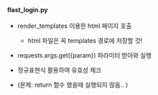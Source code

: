 #### flast_login.py
 - render_templates 이용한 html 페이지 호출
    - <point> html 파일은 꼭 templates 경로에 저장할 것!
 - requests.args.get({param}) 파라미터 받아와 실행
 - 정규표현식 활용하여 유효성 체크

 - (문제: return 함수 했을때 실행되지 않음.. )
